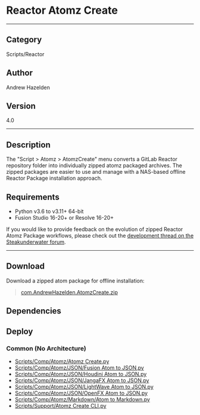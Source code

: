 # Reactor Atomz Create
___

## Category
Scripts/Reactor

## Author
Andrew Hazelden

## Version
4.0

___

## Description
<p>The "Script &gt; Atomz &gt; AtomzCreate" menu converts a GitLab Reactor repository folder into individually zipped atomz packaged archives. The zipped packages are easier to use and manage with a NAS-based offline Reactor Package installation approach.</p>

<h2>Requirements</h2>
<ul>
<li>Python v3.6 to v3.11+ 64-bit</li>
<li>Fusion Studio 16-20+ or Resolve 16-20+</li>
</ul>

<p>If you would like to provide feedback on the evolution of zipped Reactor Atomz Package workflows, please check out the <a href="https://www.steakunderwater.com/wesuckless/viewtopic.php?t=6115">development thread on the Steakunderwater forum</a>.</p>

___

## Download

Download a zipped atom package for offline installation:
> [com.AndrewHazelden.AtomzCreate.zip](https://gitlab.com/WeSuckLess/Reactor/-/archive/master/Reactor-master.zip?path=Atoms/com.AndrewHazelden.AtomzCreate)  

## Dependencies

## Deploy

### Common (No Architecture)

<ul>
<li><a href="https://gitlab.com/WeSuckLess/Reactor/-/blob/master/Atoms/com.AndrewHazelden.AtomzCreate/Scripts/Comp/Atomz/Atomz Create.py?ref_type=heads">Scripts/Comp/Atomz/Atomz Create.py</a></li>
<li><a href="https://gitlab.com/WeSuckLess/Reactor/-/blob/master/Atoms/com.AndrewHazelden.AtomzCreate/Scripts/Comp/Atomz/JSON/Fusion Atom to JSON.py?ref_type=heads">Scripts/Comp/Atomz/JSON/Fusion Atom to JSON.py</a></li>
<li><a href="https://gitlab.com/WeSuckLess/Reactor/-/blob/master/Atoms/com.AndrewHazelden.AtomzCreate/Scripts/Comp/Atomz/JSON/Houdini Atom to JSON.py?ref_type=heads">Scripts/Comp/Atomz/JSON/Houdini Atom to JSON.py</a></li>
<li><a href="https://gitlab.com/WeSuckLess/Reactor/-/blob/master/Atoms/com.AndrewHazelden.AtomzCreate/Scripts/Comp/Atomz/JSON/JangaFX Atom to JSON.py?ref_type=heads">Scripts/Comp/Atomz/JSON/JangaFX Atom to JSON.py</a></li>
<li><a href="https://gitlab.com/WeSuckLess/Reactor/-/blob/master/Atoms/com.AndrewHazelden.AtomzCreate/Scripts/Comp/Atomz/JSON/LightWave Atom to JSON.py?ref_type=heads">Scripts/Comp/Atomz/JSON/LightWave Atom to JSON.py</a></li>
<li><a href="https://gitlab.com/WeSuckLess/Reactor/-/blob/master/Atoms/com.AndrewHazelden.AtomzCreate/Scripts/Comp/Atomz/JSON/OpenFX Atom to JSON.py?ref_type=heads">Scripts/Comp/Atomz/JSON/OpenFX Atom to JSON.py</a></li>
<li><a href="https://gitlab.com/WeSuckLess/Reactor/-/blob/master/Atoms/com.AndrewHazelden.AtomzCreate/Scripts/Comp/Atomz/Markdown/Atom to Markdown.py?ref_type=heads">Scripts/Comp/Atomz/Markdown/Atom to Markdown.py</a></li>
<li><a href="https://gitlab.com/WeSuckLess/Reactor/-/blob/master/Atoms/com.AndrewHazelden.AtomzCreate/Scripts/Support/Atomz Create CLI.py?ref_type=heads">Scripts/Support/Atomz Create CLI.py</a></li>
</ul>
